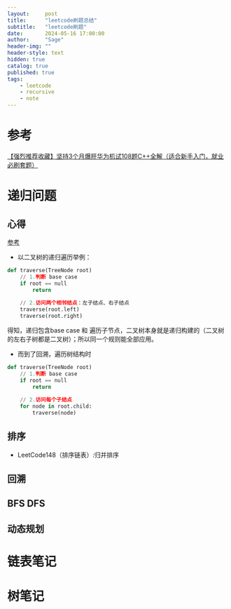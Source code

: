 ```yaml
---
layout:     post
title:      "leetcode刷题总结"
subtitle:   "leetcode刷题"
date:       2024-05-16 17:00:00
author:     "Sage"
header-img: ""
header-style: text
hidden: true
catalog: true
published: true
tags:
    - leetcode
    - recursive
    - note
---
```


# 参考

[【强烈推荐收藏】坚持3个月爆肝华为机试108题C++全解（适合新手入门，就业必刷套题）](https://zhaitianbao.blog.csdn.net/article/details/120820959)

# 递归问题

## 心得

[参考](https://leetcode.cn/problems/number-of-islands/solutions/211211/dao-yu-lei-wen-ti-de-tong-yong-jie-fa-dfs-bian-li-/)

- 以二叉树的递归遍历举例：

```python
def traverse(TreeNode root) 
    // 1.判断 base case
    if root == null 
        return
    
    // 2.访问两个相邻结点：左子结点、右子结点
    traverse(root.left)
    traverse(root.right)
```

得知，递归包含base case 和 遍历子节点，二叉树本身就是递归构建的（二叉树的左右子树都是二叉树）；所以同一个规则能全部应用。

- 而到了回溯，遍历树结构时

```python
def traverse(TreeNode root) 
    // 1.判断 base case
    if root == null 
        return
    
    // 2.访问每个子结点
    for node in root.child:
        traverse(node)
```



## 排序

- LeetCode148（排序链表）:归并排序 

## 回溯



## BFS DFS

## 动态规划



# 链表笔记
# 树笔记
## 
